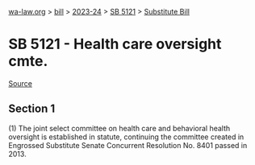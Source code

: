 [wa-law.org](/) > [bill](/bill/) > [2023-24](/bill/2023-24/) > [SB 5121](/bill/2023-24/sb/5121/) > [Substitute Bill](/bill/2023-24/sb/5121/S/)

# SB 5121 - Health care oversight cmte.

[Source](http://lawfilesext.leg.wa.gov/biennium/2023-24/Pdf/Bills/Senate%20Bills/5121-S.pdf)

## Section 1
(1) The joint select committee on health care and behavioral health oversight is established in statute, continuing the committee created in Engrossed Substitute Senate Concurrent Resolution No. 8401 passed in 2013.
